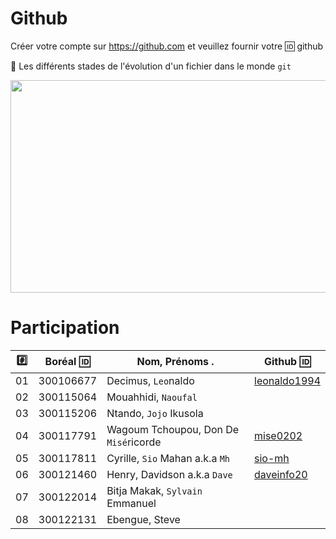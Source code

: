 # Github

Créer votre compte sur https://github.com et veuillez fournir votre :id: github

:pushpin: Les différents stades de l'évolution d'un fichier dans le monde `git` 

<image src="staging.png" width="580" height="340"></image>


# Participation

|:hash:| Boréal :id:| Nom, Prénoms .                       |  Github :id:                                          |
|------|------------|--------------------------------------|-------------------------------------------------------| 
|   01 |  300106677	| Decimus, `Leo`naldo	               | [leonaldo1994](https://github.com/leonaldo1994) | 	
|   02 |  300115064 | Mouahhidi, `Naoufal`                   |       |
|   03 |  300115206 | Ntando, `Jojo` Ikusola                 |       |
|   04 |  300117791 | Wagoum Tchoupou, Don De `Misé`ricorde| [mise0202](https://github.com/mise0202) | 	 
|   05 |  300117811 | Cyrille, `Sio` Mahan a.k.a `Mh`      | [sio-mh](https://github.com/sio-mh) | 	
|   06 |  300121460 | Henry, Davidson a.k.a `Dave`         | [daveinfo20](https://github.com/daveinfo20) | 	
|   07 |  300122014 | Bitja Makak, `Sylvain` Emmanuel        |       |
|   08 |  300122131 | Ebengue, Steve                       |       |
